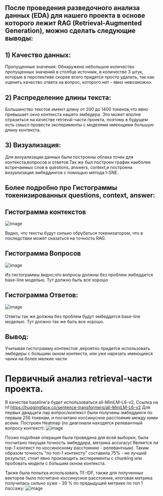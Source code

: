## После проведения разведочного анализа данных (EDA) для нашего проекта в основе которого лежит RAG (Retrieval-Augmented Generation), можно сделать следующие выводы:
## 1) Качество данных:
Пропущенные значения: Обнаружено небольшое количество пропущенных значений в столбце источник, в количестве 3 штук, которые в перспективе скорее всего придется просто удалить, так как оценить качество ответа на вопрос, которого нет - явно невозможно.
## 2) Распределение длины текста:
Большинство текстов имеют длину от 200 до 1400 токенов,что явно превышает окно контекста нашего эмбедера. Это может вполне отразиться на качестве retrieval-части проекта, поэтому в будущем есть смысл провести эксперименты с моделями имеющими большую длину контекста.
## 3) Визуализация:
Для визуализации данных были построены облака точек для контекста,вопросов и ответов.Так же был построен график наиболее встречаемых слов в questions, answers, context,и
построена визуализация эмбеддингов с помощью метода t-SNE.
## Более подробно про Гистограммы токенизированных questions, context, answer:
## Гистограмма контекстов

![image](https://github.com/user-attachments/assets/3d0c9628-4527-44cf-9cc4-d9cb8bbe0d4e)

Видно, что тексты будут сильно обрубаться токенизатором, что в последствии может сказаться на точность RAG.
## Гистограмма Вопросов
![image](https://github.com/user-attachments/assets/c2abcd69-ede4-4935-8b04-bd9151ac9235)

Из гистограммы видно,что вопросы должны без проблем эмбеддится base-line моделью. Тут должно быть все хорошо
## Гистограмма Ответов:
![image](https://github.com/user-attachments/assets/5d7c82e5-d22f-4d6e-b68c-cc5a353a75bd)

Ответы так же должны без проблем будут эмбеддится base-line моделью. Тут должно так же быть все хорошо.

## Вывод:
Учитывая гистограмму контекстов ,вероятно придется использовать эмбедеры с большим окном контекста, или уже нарезать имеющиеся чанки на более мелкие части

# Первичный анализ retrieval-части проекта.
В качестве baseline'а будет использоваться all-MiniLM-L6-v2, Ссылка на hf:https://huggingface.co/sentence-transformers/all-MiniLM-L6-v2 
Для первых двадцати пар вопрос/контекст были получены эмбеддинги по первым 256 токенам, и посчитано коссинусное расстояние между ними всеми. Построен Heatmap (по диагонали находятся релевантный вопросу контекст):
![image](https://github.com/user-attachments/assets/c020c3cb-4ea3-472b-b1f3-88d07098f4fc)

Позже подобная операция была проведина для всей выборки, была посчитано текущая точность эмбеддира, метрика accuracy( Является ли top-1 контекст по коссиносному расстоянию - релевантным).
Таким образом точность "по топ-1 контексту" составила 75% - не лучший результат, стоит явно производить эксперименты с chunking или пробовать модели с большим окном контекста.

Также была попытка использовать TF-IDF, также для полученных векторов было посчитано коссинусное расстояние, итоговая метрика получилась сильно хуже - 39 % по предыдущей метрике по топ 1 пассажу:
![image](https://github.com/user-attachments/assets/b6814ec8-3354-41cd-b4e2-7671cb210bc0)

